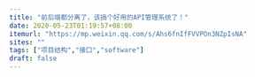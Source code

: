 ```yaml
---
title: "前后端都分离了，该搞个好用的API管理系统了！"
date: 2020-05-23T01:19:57+08:00
itemurl: "https://mp.weixin.qq.com/s/Ahs6fnIfFVVPOn3NZpIsNA"
sites: ""
tags: ["项目结构","接口","software"]
draft: false
---
```


